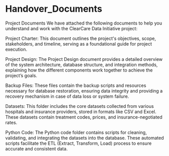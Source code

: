 # Handover_Documents
Project Documents
We have attached the following documents to help you understand and work with the ClearCare Data Initiative project:

Project Charter:
This document outlines the project's objectives, scope, stakeholders, and timeline, serving as a foundational guide for project execution.

Project Design:
The Project Design document provides a detailed overview of the system architecture, database structure, and integration methods, explaining how the different components work together to achieve the project’s goals.

Backup Files:
These files contain the backup scripts and resources necessary for database restoration, ensuring data integrity and providing a recovery mechanism in case of data loss or system failure.

Datasets:
This folder includes the core datasets collected from various hospitals and insurance providers, stored in formats like CSV and Excel. These datasets contain treatment codes, prices, and insurance-negotiated rates.

Python Code:
The Python code folder contains scripts for cleaning, validating, and integrating the datasets into the database. These automated scripts facilitate the ETL (Extract, Transform, Load) process to ensure accurate and consistent data.
